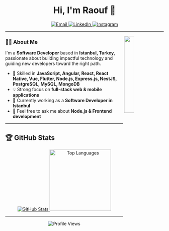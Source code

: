 <h1 align="center">Hi, I'm Raouf 👋</h1>

<p align="center">
  <a href="mailto:raoufsatto@gmail.com" target="_blank">
    <img src="https://img.shields.io/badge/Gmail-B23121?style=flat&logo=gmail&logoColor=white" alt="Email"/>
  </a>
  <a href="https://www.linkedin.com/in/raouf-satto/" target="_blank">
    <img src="https://img.shields.io/badge/LinkedIn-%230177B5?style=flat&logo=linkedin&logoColor=white" alt="LinkedIn"/>
  </a>
  <a href="https://www.instagram.com/raoufsatto/" target="_blank">
    <img src="https://img.shields.io/badge/Instagram-%23E4415F?style=flat&logo=instagram&logoColor=white" alt="Instagram"/>
  </a>
</p>

---

<img src="https://user-images.githubusercontent.com/64332249/101525255-1c745700-399c-11eb-8839-f570a2ea69e8.png" align="right" width="25%"/>

### 👨‍💻 About Me  
I'm a **Software Developer** based in **Istanbul, Turkey**, passionate about building impactful technology and guiding new developers toward the right path.  

- 🚀 Skilled in **JavaScript, Angular, React, React Native, Vue, Flutter, Node.js, Express.js, NestJS, PostgreSQL, MySQL, MongoDB**  
- 💡 Strong focus on **full-stack web & mobile applications**  
- 🔭 Currently working as a **Software Developer in Istanbul**  
- 💬 Feel free to ask me about **Node.js & Frontend development**  

---

## 🏆 GitHub Stats

<div align="center">
  <a href="https://github-readme-stats.vercel.app/api?username=RaoufSEZAR&theme=radical">
    <img src="https://github-readme-stats.vercel.app/api?username=RaoufSEZAR&theme=radical" alt="GitHub Stats"/>
  </a>
  <a href="https://github-readme-stats.vercel.app/api/top-langs/?username=RaoufSEZAR&theme=radical">
    <img src="https://github-readme-stats.vercel.app/api/top-langs/?username=RaoufSEZAR&theme=radical" height="195" alt="Top Languages"/>
  </a>
</div>

---

<p align="center">
  <img src="https://komarev.com/ghpvc/?username=RaoufSEZAR&color=green&style=plastic" alt="Profile Views" />
</p>
